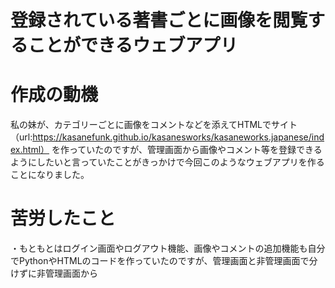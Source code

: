 # 登録されている著書ごとに画像を閲覧することができるウェブアプリ

# 作成の動機
私の妹が、カテゴリーごとに画像をコメントなどを添えてHTMLでサイト（url:https://kasanefunk.github.io/kasanesworks/kasaneworks.japanese/index.html）
を作っていたのですが、管理画面から画像やコメント等を登録できるようにしたいと言っていたことがきっかけで今回このようなウェブアプリを作ることになりました。

# 苦労したこと
・もともとはログイン画面やログアウト機能、画像やコメントの追加機能も自分でPythonやHTMLのコードを作っていたのですが、管理画面と非管理画面で分けずに非管理画面から
